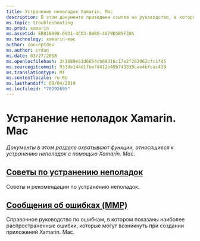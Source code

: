 ```yaml
---
title: Устранение неполадок Xamarin. Mac
description: В этом документе приведена ссылка на руководство, в котором описаны общие советы по устранению неполадок при разработке приложений Xamarin. Mac, а также другое руководство, в котором перечислены ошибки, создаваемые MMP. это средство, которое упаковывает сборки в приложение Mac.
ms.topic: troubleshooting
ms.prod: xamarin
ms.assetid: EB81B998-6931-4CD3-8BB0-4679D5B5F39A
ms.technology: xamarin-mac
author: conceptdev
ms.author: crdun
ms.date: 03/27/2018
ms.openlocfilehash: 341689e53d6654cb68316c17e2f263062cfc1fd5
ms.sourcegitcommit: 933de144d1fbe7d412e49b743839cae4bfcac439
ms.translationtype: MT
ms.contentlocale: ru-RU
ms.lasthandoff: 09/04/2019
ms.locfileid: "70292695"
---
```

# <a name="xamarinmac-troubleshooting"></a>Устранение неполадок Xamarin. Mac 

_Документы в этом разделе охватывают функции, относящиеся к устранению неполадок с помощью Xamarin. Mac._

## <a name="troubleshooting-tipsmactroubleshootingtroubleshootingmd"></a>[Советы по устранению неполадок](~/mac/troubleshooting/troubleshooting.md)

Советы и рекомендации по устранению неполадок.

## <a name="errors-messages-mmpmactroubleshootingmmp-errorsmd"></a>[Сообщения об ошибках (MMP)](~/mac/troubleshooting/mmp-errors.md)

Справочное руководство по ошибкам, в котором показаны наиболее распространенные ошибки, которые могут возникнуть при создании приложений Xamarin. Mac.

